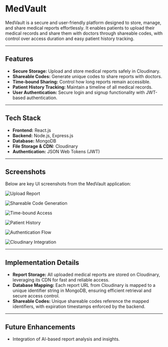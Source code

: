 # MedVault

MedVault is a secure and user-friendly platform designed to store, manage, and share medical reports effortlessly. It enables patients to upload their medical records and share them with doctors through shareable codes, with control over access duration and easy patient history tracking.

---

## Features

- **Secure Storage:** Upload and store medical reports safely in Cloudinary.
- **Shareable Codes:** Generate unique codes to share reports with doctors.
- **Time-bound Sharing:** Control how long reports remain accessible.
- **Patient History Tracking:** Maintain a timeline of all medical records.
- **User Authentication:** Secure login and signup functionality with JWT-based authentication.

---

## Tech Stack

- **Frontend:** React.js
- **Backend:** Node.js, Express.js
- **Database:** MongoDB
- **File Storage & CDN:** Cloudinary
- **Authentication:** JSON Web Tokens (JWT)

---

## Screenshots

Below are key UI screenshots from the MedVault application:

![Upload Report](https://github.com/user-attachments/assets/2c14602c-c433-4f7a-8991-a1a40fe47c44)

![Shareable Code Generation](https://github.com/user-attachments/assets/d8e7b08e-5e87-444b-9a55-55440d083058)

![Time-bound Access](https://github.com/user-attachments/assets/de16b8a7-b702-40ae-a840-14a93625273b)

![Patient History](https://github.com/user-attachments/assets/5bc1374b-f0c3-4e66-b591-cdea57685409)

![Authentication Flow](https://github.com/user-attachments/assets/5092b4fa-9622-4fb8-950a-b54481d9c4d1)

![Cloudinary Integration](https://github.com/user-attachments/assets/ac38a710-707c-49e9-861b-0f07af8f427e)

---

## Implementation Details

- **Report Storage:** All uploaded medical reports are stored on Cloudinary, leveraging its CDN for fast and reliable access.
- **Database Mapping:** Each report URL from Cloudinary is mapped to a unique identifier string in MongoDB, ensuring efficient retrieval and secure access control.
- **Shareable Codes:** Unique shareable codes reference the mapped identifiers, with expiration timestamps enforced by the backend.

---

## Future Enhancements

- Integration of AI-based report analysis and insights.
```


